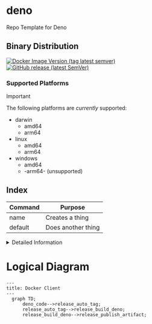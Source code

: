 <!-- markdownlint-disable MD041 -->
<!-- markdownlint-disable MD012 -->

# deno

Repo Template for Deno


## Binary Distribution

[![Docker Image Version (tag latest semver)](https://img.shields.io/docker/v/lukechannings/deno/latest?label=Docker%20Image)](https://hub.docker.com/r/lynsei/bin/tags)
[![GitHub release (latest SemVer)](https://img.shields.io/github/v/release/lukechannings/deno-arm64?label=ARM64%20Binary)](https://github.com/softdist/docker.client/releases/tag/main)

### Supported Platforms


> [!IMPORTANT]
>
> The following platforms are *currently* supported:

* darwin
  * amd64
  * arm64
* linux
  * amd64
  * arm64
* windows
  * amd64
  * -arm64- (unsupported)

## Index


| Command | Purpose |
| -- | -- |
| name |  Creates a thing |
| default | Does another thing |

<!-- github feature -->
<!-- markdownlint-disable MD033 -->
<details>
  <summary>Detailed Information</summary>

    ## Hide me

    Lots of details
</details>

# Logical Diagram

<!-- github feature -->
<!-- markdownlint-disable MD046 -->
```mermaid
---
title: Docker Client
---
  graph TD;
      deno_code-->release_auto_tag;
      release_auto_tag-->release_build_deno;
      release_build_deno-->release_publish_artifact;
```
